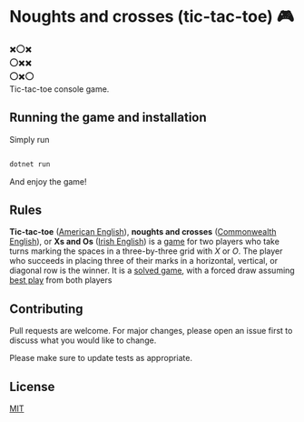 
# Noughts and crosses (tic-tac-toe) :video_game: <br />
:heavy_multiplication_x::o::heavy_multiplication_x:<br />
:o::heavy_multiplication_x::heavy_multiplication_x:<br />
:o::heavy_multiplication_x::o:<br />
Tic-tac-toe console game.


  

## Running the game and installation

Simply run  

```cmd

dotnet run

```

  And enjoy the game!

## Rules


**Tic-tac-toe** ([American English](https://en.wikipedia.org/wiki/American_English "American English")), **noughts and crosses** ([Commonwealth English](https://en.wikipedia.org/wiki/Commonwealth_English "Commonwealth English")), or **Xs and Os** ([Irish English](https://en.wikipedia.org/wiki/Irish_English "Irish English")) is a [ game](https://en.wikipedia.org/wiki/Paper-and-pencil_game "Paper-and-pencil game") for two players who take turns marking the spaces in a three-by-three grid with _X_ or _O_. The player who succeeds in placing three of their marks in a horizontal, vertical, or diagonal row is the winner. It is a [solved game](https://en.wikipedia.org/wiki/Solved_game "Solved game"), with a forced draw assuming [best play](https://en.wikipedia.org/wiki/Best_response "Best response") from both players
  

## Contributing

Pull requests are welcome. For major changes, please open an issue first to discuss what you would like to change.

  

Please make sure to update tests as appropriate.

  

## License

[MIT](https://choosealicense.com/licenses/mit/)
